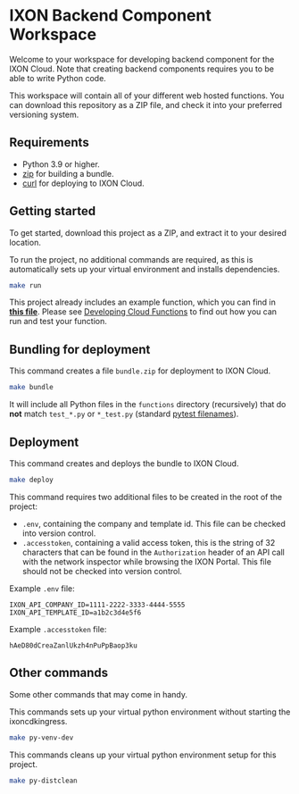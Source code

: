 # IXON Backend Component Workspace

Welcome to your workspace for developing backend component for the IXON Cloud. Note that creating backend components requires you to be able to write Python code.

This workspace will contain all of your different web hosted functions. You can download this repository as a ZIP file, and check it into your preferred versioning system.

## Requirements

- Python 3.9 or higher.
- [zip](https://infozip.sourceforge.net/Zip.html) for building a bundle.
- [curl](https://curl.se/) for deploying to IXON Cloud.

## Getting started

To get started, download this project as a ZIP, and extract it to your desired location.

To run the project, no additional commands are required, as this is automatically sets up your virtual environment and installs dependencies.

```sh
make run
```

This project already includes an example function, which you can find in **[this file](./functions/example.py)**. Please see [Developing Cloud Functions](https://developer.ixon.cloud/docs/tutorial-developing-a-backend-component) to find out how you can run and test your function.

## Bundling for deployment

This command creates a file `bundle.zip` for deployment to IXON Cloud. 

```sh
make bundle
```

It will include all Python files in the `functions` directory (recursively) that do **not** match `test_*.py` or `*_test.py` (standard [pytest filenames](https://docs.pytest.org/en/7.1.x/getting-started.html#run-multiple-tests)). 

## Deployment

This command creates and deploys the bundle to IXON Cloud.

```sh
make deploy
```

This command requires two additional files to be created in the root of the project:

- `.env`, containing the company and template id. This file can be checked into version control.
- `.accesstoken`, containing a valid access token, this is the string of 32 characters that can be found in the `Authorization` header of an API call with the network inspector while browsing the IXON Portal. This file should not be checked into version control. 

Example `.env` file:
```make
IXON_API_COMPANY_ID=1111-2222-3333-4444-5555
IXON_API_TEMPLATE_ID=a1b2c3d4e5f6
```

Example `.accesstoken` file:
```
hAeD80dCreaZanlUkzh4nPuPpBaop3ku
```

## Other commands

Some other commands that may come in handy.

This commands sets up your virtual python environment without starting the ixoncdkingress.

```sh
make py-venv-dev
```

This commands cleans up your virtual python environment setup for this project.

```sh
make py-distclean
```


